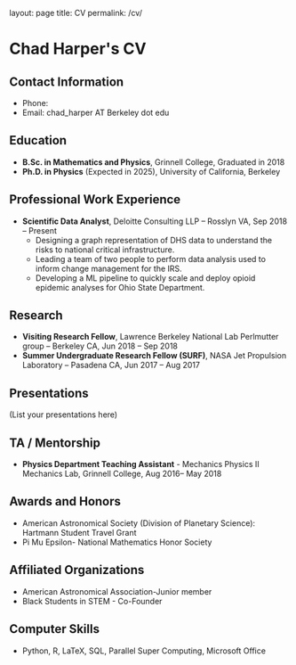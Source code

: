 layout: page
title: CV
permalink: /cv/

# Chad Harper's CV

## Contact Information

- Phone: 
- Email: chad_harper AT Berkeley dot edu

## Education

- **B.Sc. in Mathematics and Physics**, Grinnell College, Graduated in 2018
- **Ph.D. in Physics** (Expected in 2025), University of California, Berkeley

## Professional Work Experience

- **Scientific Data Analyst**, Deloitte Consulting LLP – Rosslyn VA, Sep 2018 – Present
  - Designing a graph representation of DHS data to understand the risks to national critical infrastructure.
  - Leading a team of two people to perform data analysis used to inform change management for the IRS.
  - Developing a ML pipeline to quickly scale and deploy opioid epidemic analyses for Ohio State Department.

## Research

- **Visiting Research Fellow**, Lawrence Berkeley National Lab Perlmutter group – Berkeley CA, Jun 2018 – Sep 2018
- **Summer Undergraduate Research Fellow (SURF)**, NASA Jet Propulsion Laboratory – Pasadena CA, Jun 2017 – Aug 2017

## Presentations

(List your presentations here)

## TA / Mentorship

- **Physics Department Teaching Assistant** - Mechanics Physics II Mechanics Lab, Grinnell College, Aug 2016– May 2018

## Awards and Honors

- American Astronomical Society (Division of Planetary Science): Hartmann Student Travel Grant
- Pi Mu Epsilon- National Mathematics Honor Society

## Affiliated Organizations

- American Astronomical Association-Junior member
- Black Students in STEM - Co-Founder

## Computer Skills

- Python, R, LaTeX, SQL, Parallel Super Computing, Microsoft Office
